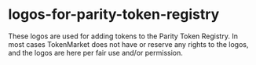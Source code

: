 # logos-for-parity-token-registry
These logos are used for adding tokens to the Parity Token Registry. In most cases TokenMarket does not have or reserve any rights to the logos, and the logos are here per fair use and/or permission.
